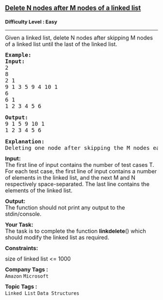 <h2><a href="https://practice.geeksforgeeks.org/problems/delete-n-nodes-after-m-nodes-of-a-linked-list/1?page=5&difficulty[]=0&sortBy=submissions">Delete N nodes after M nodes of a linked list</a></h2><h3>Difficulty Level : Easy</h3><hr><div class="problems_problem_content__Xm_eO"><p><span style="font-size:18px">Given a linked list, delete N nodes after skipping M nodes of a linked list until the last of the linked list.</span></p>

<pre><span style="font-size:18px"><strong>Example:
Input:</strong>
2
8
2 1
9 1 3 5 9 4 10 1
6
6 1
1 2 3 4 5 6 </span>

<span style="font-size:18px"><strong>Output:</strong> 
9 1 5 9 10 1
1 2 3 4 5 6</span>

<span style="font-size:18px"><strong>Explanation:
</strong>Deleting one node after skipping the M nodes each time, we have list as 9-&gt; 1-&gt; 5-&gt; 9-&gt; 10-&gt; 1.</span></pre>

<p><span style="font-size:18px"><strong>Input:</strong><br>
The first line of input contains the number of test cases T. For each test case, the first line of input contains a number of elements in the linked list, and the next M&nbsp;and N respectively space-separated. The last line contains the elements of the linked list.</span></p>

<p><span style="font-size:18px"><strong>Output:</strong><br>
The function should not print any output to the stdin/console.</span></p>

<p><span style="font-size:18px"><strong>Your Task:</strong><br>
The task is to complete the function&nbsp;<strong>linkdelete</strong>() which should modify the linked list as required.</span></p>

<p><span style="font-size:18px"><strong>Constraints:</strong></span></p>

<p><span style="font-size:18px">size of linked list &lt;= 1000</span></p>
</div><p><span style=font-size:18px><strong>Company Tags : </strong><br><code>Amazon</code>&nbsp;<code>Microsoft</code>&nbsp;<br><p><span style=font-size:18px><strong>Topic Tags : </strong><br><code>Linked List</code>&nbsp;<code>Data Structures</code>&nbsp;